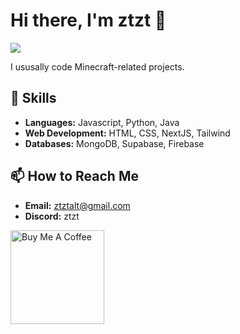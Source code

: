 # Hi there, I'm ztzt 👋

![](https://komarev.com/ghpvc/?username=ztztmc&abbreviated=true&color=yellow)

I ususally code Minecraft-related projects.

## 🚀 Skills

- **Languages:** Javascript, Python, Java
- **Web Development:** HTML, CSS, NextJS, Tailwind 
- **Databases:** MongoDB, Supabase, Firebase

## 📫 How to Reach Me

- **Email:** ztztalt@gmail.com
- **Discord:** ztzt

<a href="https://www.buymeacoffee.com/ztztbw" target="_blank"><img src="https://cdn.buymeacoffee.com/buttons/v2/default-red.png" alt="Buy Me A Coffee" width="150" ></a>
